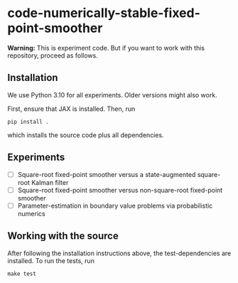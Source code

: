 # code-numerically-stable-fixed-point-smoother

**Warning:**
This is experiment code.
But if you want to work with this repository, proceed as follows.

## Installation

We use Python 3.10 for all experiments.
Older versions might also work.

First, ensure that JAX is installed.
Then, run
```commandline
pip install .
```
which installs the source code plus all dependencies.

## Experiments

- [ ] Square-root fixed-point smoother versus a state-augmented square-root Kalman filter
- [ ] Square-root fixed-point smoother versus non-square-root fixed-point smoother
- [ ] Parameter-estimation in boundary value problems via probabilistic numerics

## Working with the source

After following the installation instructions above, the test-dependencies are installed.
To run the tests, run
```commandline
make test
```
